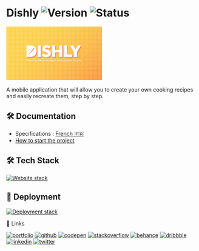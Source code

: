 # Dishly ![Version](https://img.shields.io/badge/Version-0.1.0-dddddd?style=flat-square) ![Status](https://img.shields.io/badge/Status-On%20going-fd9644?style=flat-square)

<!-- 
![Status](https://img.shields.io/badge/Status-Finished-20bf6b?style=flat-square) -->

<img src="./documentation/assets/Dishly_hero.png" width=50%>

A mobile application that will allow you to create your own cooking recipes and easily recreate them, step by step.


## 🛠 Documentation
* Specifications : [French 🇫🇷](./documentation/specs-fr.md) 
* [How to start the project](./documentation/start-project.md)


## 🛠 Tech Stack

[![Website stack](https://skillicons.dev/icons?i=next,ts,tailwindcss,react,graphql,apollo,postgres,prisma,docker,nginx,jest,cypress&perline=6)](https://kevinbourgitteau.fr)


## 📲 Deployment
[![Deployment stack](https://skillicons.dev/icons?i=vercel,supabase&perline=3)](https://kevinbourgitteau.fr/)


🔗 Links

[![portfolio](https://img.shields.io/badge/my_portfolio-000?style=for-the-badge&logo=ko-fi&logoColor=white)](https://kevinbourgitteau.fr/)
[![github](https://img.shields.io/badge/GitHub-100000?style=for-the-badge&logo=github&logoColor=white)](https://github.com/ka-be)
[![codepen](https://img.shields.io/badge/Codepen-000000?style=for-the-badge&logo=codepen&logoColor=white)](https://codepen.io/ka-be)
[![stackoverflow](https://img.shields.io/badge/Stack_Overflow-FE7A16?style=for-the-badge&logo=stack-overflow&logoColor=white)](https://stackoverflow.com/users/13797852/kevin-bjto)
[![behance](https://img.shields.io/badge/-Behance-blue?style=for-the-badge&logo=behance&logoColor=white)](https://www.behance.net/kaabe)
[![dribbble](https://img.shields.io/badge/Dribbble-EA4C89?style=for-the-badge&logo=dribbble&logoColor=white)](https://dribbble.com/Kaabee)
[![linkedin](https://img.shields.io/badge/linkedin-0A66C2?style=for-the-badge&logo=linkedin&logoColor=white)](https://fr.linkedin.com/in/kevin-bourgitteau)
[![twitter](https://img.shields.io/badge/twitter-1DA1F2?style=for-the-badge&logo=twitter&logoColor=white)](https://twitter.com/BjtoKevin)



<!-- ## 📸 Screenshots

<img src="img/screenshot.png" width=50%>

--- -->

